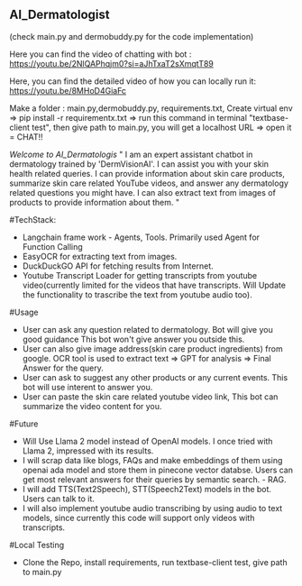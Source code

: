 ## AI_Dermatologist
(check main.py and dermobuddy.py for the code implementation)

Here you can find the video of chatting with bot : https://youtu.be/2NlQAPhqjm0?si=aJhTxaT2sXmqtT89

Here, you can find the detailed video of how you can locally run it: https://youtu.be/8MHoD4GiaFc

Make a folder : main.py,dermobuddy.py, requirements.txt, 
Create virtual env => pip install -r requirementx.txt => run this command in terminal "textbase-client test", then give path to main.py, you will get a localhost URL => open it = CHAT!!

*Welcome to AI_Dermatologis*
"
I am an expert assistant chatbot in dermatology trained by 'DermVisionAI'. I can assist you with your skin health related queries. I can provide information about skin care products, summarize skin care related YouTube videos, and answer any dermatology related questions you might have. I can also extract text from images of products to provide information about them.
"

#TechStack:
* Langchain frame work - Agents, Tools. Primarily used Agent for Function Calling
* EasyOCR for extracting text from images.
* DuckDuckGO API for fetching results from Internet.
* Youtube Transcript Loader for getting transcripts from youtube video(currently limited for the videos that have transcripts. Will Update the functionality to trascribe the text from youtube audio too).

#Usage
* User can ask any question related to dermatology. Bot will give you good guidance This bot won't give answer you outside this.
* User can also give image address(skin care product ingredients) from google. OCR tool is used to extract text => GPT for analysis => Final Answer for the query.
* User can ask to suggest any other products or any current events. This bot will use interent to answer you.
* User can paste the skin care related youtube video link, This bot can summarize the video content for you. 

#Future
* Will Use Llama 2 model instead of OpenAI models. I once tried with Llama 2, impressed with its results.
* I will scrap data like blogs, FAQs and make embeddings of them using openai ada model and store them in pinecone vector databse. Users can get most relevant answers for their queries by semantic search. - RAG.
* I will add TTS(Text2Speech), STT(Speech2Text) models in the bot. Users can talk to it.
* I will also implement youtube audio transcribing by using audio to text models, since currently this code will support only videos with transcripts.


#Local Testing
* Clone the Repo, install requirements, run textbase-client test, give path to main.py
